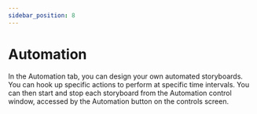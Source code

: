 ```yaml
---
sidebar_position: 8
---
```


# Automation

In the Automation tab, you can design your own automated storyboards. You can hook up specific actions to perform at specific time intervals. You can then start and stop each storyboard from the Automation control window, accessed by the Automation button on the controls screen.